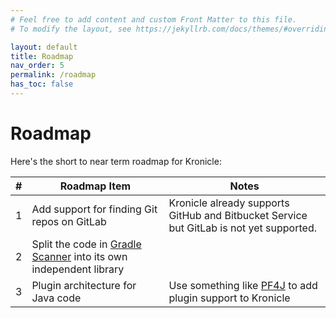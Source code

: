 ```yaml
---
# Feel free to add content and custom Front Matter to this file.
# To modify the layout, see https://jekyllrb.com/docs/themes/#overriding-theme-defaults

layout: default
title: Roadmap
nav_order: 5
permalink: /roadmap
has_toc: false
---
```


# Roadmap


Here's the short to near term roadmap for Kronicle: 

| # | Roadmap Item | Notes |
|---|---|---|
| 1 | Add support for finding Git repos on GitLab | Kronicle already supports GitHub and Bitbucket Service but GitLab is not yet supported.  |
| 2 | Split the code in [Gradle Scanner](https://github.com/kronicle-tech/kronicle/tree/main/service/src/main/java/tech/kronicle/service/scanners/gradle) into its own independent library | |
| 3 | Plugin architecture for Java code | Use something like [PF4J](https://github.com/pf4j/pf4j) to add plugin support to Kronicle |
